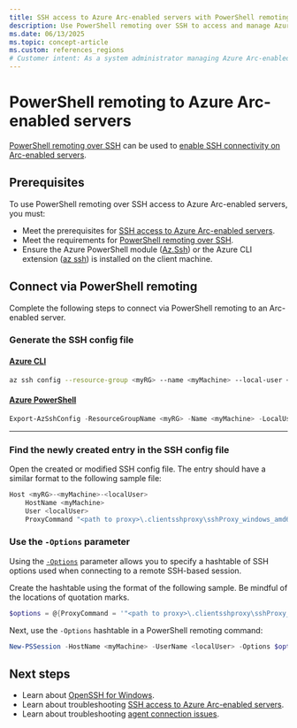 ```yaml
---
title: SSH access to Azure Arc-enabled servers with PowerShell remoting
description: Use PowerShell remoting over SSH to access and manage Azure Arc-enabled servers.
ms.date: 06/13/2025
ms.topic: concept-article
ms.custom: references_regions
# Customer intent: As a system administrator managing Azure Arc-enabled servers, I want to use PowerShell remoting over SSH, so that I can securely access and manage servers without needing public IP addresses or open ports.
---
```


# PowerShell remoting to Azure Arc-enabled servers

[PowerShell remoting over SSH](/powershell/scripting/security/remoting/ssh-remoting-in-powershell) can be used to [enable SSH connectivity on Arc-enabled servers](ssh-arc-overview.md).

## Prerequisites

To use PowerShell remoting over SSH access to Azure Arc-enabled servers, you must:

- Meet the prerequisites for [SSH access to Azure Arc-enabled servers](ssh-arc-overview.md#prerequisites).
- Meet the requirements for [PowerShell remoting over SSH](/powershell/scripting/security/remoting/ssh-remoting-in-powershell#general-setup-information).
- Ensure the Azure PowerShell module ([Az.Ssh](/powershell/module/az.ssh)) or the Azure CLI extension ([az ssh](/cli/azure/ssh)) is installed on the client machine.

## Connect via PowerShell remoting

Complete the following steps to connect via PowerShell remoting to an Arc-enabled server.

### Generate the SSH config file

#### [Azure CLI](#tab/azure-cli)

```bash
az ssh config --resource-group <myRG> --name <myMachine> --local-user <localUser> --resource-type Microsoft.HybridCompute --file <SSH config file>
```

#### [Azure PowerShell](#tab/azure-powershell)

 ```powershell
Export-AzSshConfig -ResourceGroupName <myRG> -Name <myMachine> -LocalUser <localUser> -ResourceType Microsoft.HybridCompute/machines -ConfigFilePath <SSH config file>
```

 ---

### Find the newly created entry in the SSH config file

Open the created or modified SSH config file. The entry should have a similar format to the following sample file:

```powershell
Host <myRG>-<myMachine>-<localUser>
    HostName <myMachine>
    User <localUser>
    ProxyCommand "<path to proxy>\.clientsshproxy\sshProxy_windows_amd64_1_3_022941.exe" -r "<path to relay info>\az_ssh_config\<myRG>-<myMachine>\<myRG>-<myMachine>-relay_info"
```

### Use the `-Options` parameter

Using the [`-Options`](/powershell/module/microsoft.powershell.core/new-pssession#-options) parameter allows you to specify a hashtable of SSH options used when connecting to a remote SSH-based session.

Create the hashtable using the format of the following sample. Be mindful of the locations of quotation marks.

```powershell
$options = @{ProxyCommand = '"<path to proxy>\.clientsshproxy\sshProxy_windows_amd64_1_3_022941.exe -r <path to relay info>\az_ssh_config\<myRG>-<myMachine>\<myRG>-<myMachine>-relay_info"'}
```

Next, use the `-Options` hashtable in a PowerShell remoting command:

```powershell
New-PSSession -HostName <myMachine> -UserName <localUser> -Options $options
```

## Next steps

- Learn about [OpenSSH for Windows](/windows-server/administration/openssh/openssh_overview).
- Learn about troubleshooting [SSH access to Azure Arc-enabled servers](ssh-arc-troubleshoot.md).
- Learn about troubleshooting [agent connection issues](troubleshoot-agent-onboard.md).
